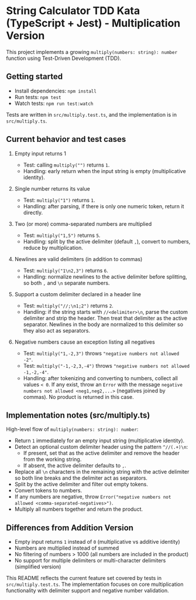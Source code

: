 # String Calculator TDD Kata (TypeScript + Jest) - Multiplication Version

This project implements a growing `multiply(numbers: string): number` function using Test-Driven Development (TDD).

## Getting started

- Install dependencies: `npm install`
- Run tests: `npm test`
- Watch tests: `npm run test:watch`

Tests are written in `src/multiply.test.ts`, and the implementation is in `src/multiply.ts`.

## Current behavior and test cases

1. Empty input returns 1
   - Test: calling `multiply("")` returns `1`.
   - Handling: early return when the input string is empty (multiplicative identity).

2. Single number returns its value
   - Test: `multiply("1")` returns `1`.
   - Handling: after parsing, if there is only one numeric token, return it directly.

3. Two (or more) comma-separated numbers are multiplied
   - Test: `multiply("1,5")` returns `5`.
   - Handling: split by the active delimiter (default `,`), convert to numbers, reduce by multiplication.

4. Newlines are valid delimiters (in addition to commas)
   - Test: `multiply("1\n2,3")` returns `6`.
   - Handling: normalize newlines to the active delimiter before splitting, so both `,` and `\n` separate numbers.

5. Support a custom delimiter declared in a header line
   - Test: `multiply("//;\n1;2")` returns `2`.
   - Handling: if the string starts with `//<delimiter>\n`, parse the custom delimiter and strip the header. Then treat that delimiter as the active separator. Newlines in the body are normalized to this delimiter so they also act as separators.

6. Negative numbers cause an exception listing all negatives
   - Test: `multiply("1,-2,3")` throws `"negative numbers not allowed -2"`.
   - Test: `multiply("-1,-2,3,-4")` throws `"negative numbers not allowed -1,-2,-4"`.
   - Handling: after tokenizing and converting to numbers, collect all values `< 0`. If any exist, throw an `Error` with the message `negative numbers not allowed <neg1,neg2,...>` (negatives joined by commas). No product is returned in this case.

## Implementation notes (src/multiply.ts)

High-level flow of `multiply(numbers: string): number`:
- Return `1` immediately for an empty input string (multiplicative identity).
- Detect an optional custom delimiter header using the pattern `^//(.+)\n`:
  - If present, set that as the active delimiter and remove the header from the working string.
  - If absent, the active delimiter defaults to `,`.
- Replace all `\n` characters in the remaining string with the active delimiter so both line breaks and the delimiter act as separators.
- Split by the active delimiter and filter out empty tokens.
- Convert tokens to numbers.
- If any numbers are negative, throw `Error("negative numbers not allowed <comma-separated-negatives>")`.
- Multiply all numbers together and return the product.

## Differences from Addition Version

- Empty input returns `1` instead of `0` (multiplicative vs additive identity)
- Numbers are multiplied instead of summed
- No filtering of numbers > 1000 (all numbers are included in the product)
- No support for multiple delimiters or multi-character delimiters (simplified version)

This README reflects the current feature set covered by tests in `src/multiply.test.ts`. The implementation focuses on core multiplication functionality with delimiter support and negative number validation.

